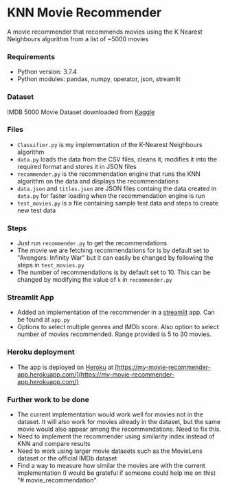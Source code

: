 # KNN Movie Recommender
A movie recommender that recommends movies using the K Nearest Neighbours algorithm from a list of ~5000 movies

### Requirements
- Python version: 3.7.4
- Python modules: pandas, numpy, operator, json, streamlit

### Dataset
IMDB 5000 Movie Dataset downloaded from [Kaggle](https://www.kaggle.com/carolzhangdc/imdb-5000-movie-dataset)

### Files
- ```Classifier.py``` is my implementation of the K-Nearest Neighbours algorithm
- ```data.py``` loads the data from the CSV files, cleans it, modifies it into the required format and stores it in JSON files
- ```recommender.py``` is the recommendation engine that runs the KNN algorithm on the data and displays the recommendations
- ```data.json``` and ```titles.json``` are JSON files containg the data created in ```data.py``` for faster loading when the recommendation engine is run
- ```test_movies.py``` is a file containing sample test data and steps to create new test data

### Steps
- Just run ```recommender.py``` to get the recommendations
- The movie we are fetching recommendations for is by default set to "Avengers: Infinity War" but it can easily be changed by following the steps in ```test_movies.py```
- The number of recommendations is by default set to 10. This can be changed by modifying the value of ```k``` in ```recommender.py```

### Streamlit App
- Added an implementation of the recommender in a [streamlit](https://docs.streamlit.io/en/latest/index.html) app. Can be found at ```app.py```
- Options to select multiple genres and IMDb score. Also option to select number of movies recommended. Range provided is 5 to 30 movies.

### Heroku deployment
- The app is deployed on [Heroku](https://www.heroku.com/home) at [https://my-movie-recommender-app.herokuapp.com/](https://my-movie-recommender-app.herokuapp.com/)

### Further work to be done
- The current implementation would work well for movies not in the dataset. It will also work for movies already in the dataset, but the same movie would also appear among the recommendations. Need to fix this.
- Need to implement the recommender using similarity index instead of KNN and compare results
- Need to work using larger movie datasets such as the MovieLens dataset or the official IMDb dataset
- Find a way to measure how similar the movies are with the current implementation (I would be grateful if someone could help me on this)
"# movie_recommendation" 
